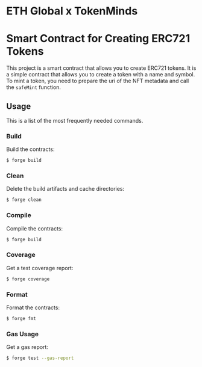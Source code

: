 # ETH Global x TokenMinds

# Smart Contract for Creating ERC721 Tokens

This project is a smart contract that allows you to create ERC721 tokens. It is a simple contract that allows you to create a token with a name and symbol. To mint a token, you need to prepare the uri of the NFT metadata and call the `safeMint` function.

## Usage

This is a list of the most frequently needed commands.

### Build

Build the contracts:

```sh
$ forge build
```

### Clean

Delete the build artifacts and cache directories:

```sh
$ forge clean
```

### Compile

Compile the contracts:

```sh
$ forge build
```

### Coverage

Get a test coverage report:

```sh
$ forge coverage
```

### Format

Format the contracts:

```sh
$ forge fmt
```

### Gas Usage

Get a gas report:

```sh
$ forge test --gas-report
```
